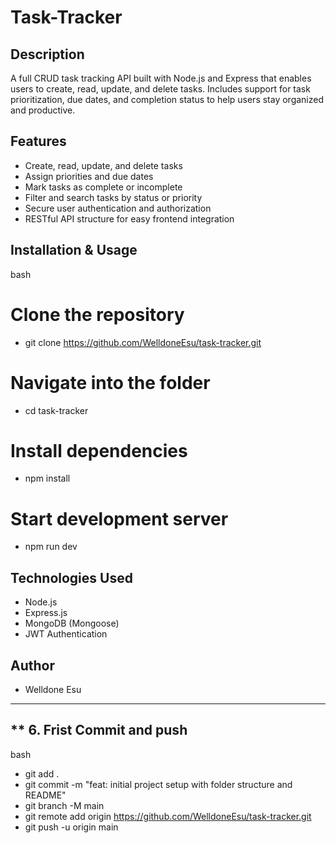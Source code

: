 # Task-Tracker

## Description
A full CRUD task tracking API built with Node.js and Express that enables users to create, read, update, and delete tasks. Includes support for task prioritization, due dates, and completion status to help users stay organized and productive.

## Features
- Create, read, update, and delete tasks
- Assign priorities and due dates
- Mark tasks as complete or incomplete
- Filter and search tasks by status or priority
- Secure user authentication and authorization
- RESTful API structure for easy frontend integration


## Installation & Usage
bash
# Clone the repository
- git clone https://github.com/WelldoneEsu/task-tracker.git

# Navigate into the folder
- cd task-tracker

# Install dependencies
- npm install

# Start development server
- npm run dev

## Technologies Used
- Node.js
- Express.js
- MongoDB (Mongoose)
- JWT Authentication

## Author
- Welldone Esu


---

## ** 6. Frist Commit and push
bash
- git add .
- git commit -m "feat: initial project setup with folder structure and README"
- git branch -M main
- git remote add origin https://github.com/WelldoneEsu/task-tracker.git
- git push -u origin main